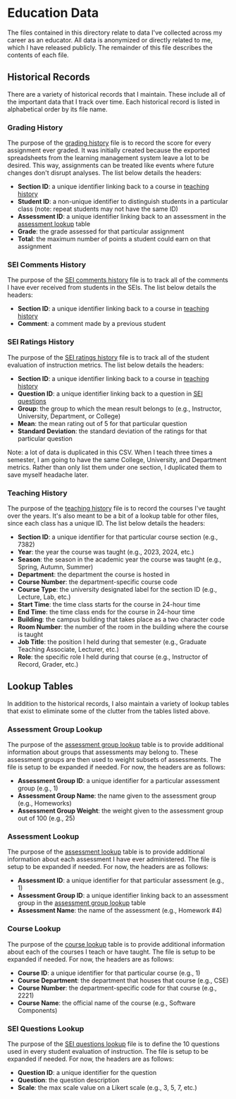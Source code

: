 # Education Data

The files contained in this directory relate to data I've collected
across my career as an educator. All data is anonymized or directly
related to me, which I have released publicly. The remainder of
this file describes the contents of each file.

## Historical Records

There are a variety of historical records that I maintain. These
include all of the important data that I track over time.
Each historical record is listed in alphabetical order by
its file name. 

### Grading History

The purpose of the [grading history](grading-history.csv) file is to
record the score for every assignment ever graded. It was initially
created because the exported spreadsheets from the learning management
system leave a lot to be desired. This way, assignments can be treated
like events where future changes don't disrupt analyses. The list below 
details the headers:

- **Section ID**: a unique identifier linking back to a course in [teaching history](teaching-history.csv)
- **Student ID**: a non-unique identifier to distinguish students in a particular class (note: 
  repeat students may not have the same ID)
- **Assessment ID**: a unique identifier linking back to an assessment in the [assessment lookup](assessment-lookup.csv) table
- **Grade**: the grade assessed for that particular assignment
- **Total**: the maximum number of points a student could earn on that assignment

### SEI Comments History

The purpose of the [SEI comments history](sei-comments-history.csv) file is to track
all of the comments I have ever received from students in the SEIs. The list
below details the headers:

- **Section ID**: a unique identifier linking back to a course in [teaching history](teaching-history.csv)
- **Comment**: a comment made by a previous student

### SEI Ratings History

The purpose of the [SEI ratings history](sei-ratings-history.csv) file is to track
all of the student evaluation of instruction metrics. The list
below details the headers:

- **Section ID**: a unique identifier linking back to a course in [teaching history](teaching-history.csv)
- **Question ID**: a unique identifier linking back to a question in [SEI questions](sei-questions-lookup.csv)
- **Group**: the group to which the mean result belongs to (e.g., Instructor, University, Department, or College)
- **Mean**: the mean rating out of 5 for that particular question
- **Standard Deviation**: the standard deviation of the ratings for that particular question

Note: a lot of data is duplicated in this CSV. When I teach three times a semester, I am going
to have the same College, University, and Department metrics. Rather than only list them under
one section, I duplicated them to save myself headache later. 

### Teaching History

The purpose of the [teaching history](teaching-history.csv) file is
to record the courses I've taught over the years. It's also meant
to be a bit of a lookup table for other files, since each class
has a unique ID. The list below details the headers:

- **Section ID**: a unique identifier for that particular course section (e.g., 7382)
- **Year**: the year the course was taught (e.g., 2023, 2024, etc.)
- **Season**: the season in the academic year the course was taught (e.g., Spring, Autumn, Summer)
- **Department**: the department the course is hosted in
- **Course Number**: the department-specific course code
- **Course Type**: the university designated label for the section ID (e.g., Lecture, Lab, etc.)
- **Start Time**: the time class starts for the course in 24-hour time
- **End Time**: the time class ends for the course in 24-hour time
- **Building**: the campus building that takes place as a two character code
- **Room Number**: the number of the room in the building where the course is taught
- **Job Title**: the position I held during that semester (e.g., Graduate Teaching Associate, Lecturer, etc.)
- **Role**: the specific role I held during that course (e.g., Instructor of Record, Grader, etc.)

## Lookup Tables

In addition to the historical records, I also maintain a variety
of lookup tables that exist to eliminate some of the clutter from
the tables listed above. 

### Assessment Group Lookup

The purpose of the [assessment group lookup](assessment-group-lookup.csv) table
is to provide additional information about groups that assessments may belong
to. These assessment groups are then used to weight subsets of assessments.
The file is setup to be expanded if needed. For now, the headers are as follows:

- **Assessment Group ID**: a unique identifier for a particular assessment group (e.g., 1)
- **Assessment Group Name**: the name given to the assessment group (e.g., Homeworks)
- **Assessment Group Weight**: the weight given to the assessment group out of 100 (e.g., 25)

### Assessment Lookup

The purpose of the [assessment lookup](assessment-lookup.csv) table is to
provide additional information about each assessment I have ever administered.
The file is setup to be expanded if needed. For now, the headers are as follows:

- **Assessment ID**: a unique identifier for that particular assessment (e.g., 1)
- **Assessment Group ID**: a unique identifier linking back to an assessment group in the [assessment group lookup](assessment-group-lookup.csv) table
- **Assessment Name**: the name of the assessment (e.g., Homework #4)

### Course Lookup

The purpose of the [course lookup](course-lookup.csv) table is to provide
additional information about each of the courses I teach or have taught.
The file is setup to be expanded if needed. For now, the headers are as
follows:

- **Course ID**: a unique identifier for that particular course (e.g., 1)
- **Course Department**: the department that houses that course (e.g., CSE)
- **Course Number**: the department-specific code for that course (e.g., 2221)
- **Course Name**: the official name of the course (e.g., Software Components)

### SEI Questions Lookup

The purpose of the [SEI questions lookup](sei-questions-lookup.csv) file is to define the 10 questions
used in every student evaluation of instruction. The file is setup to be
expanded if needed. For now, the headers are as follows:

- **Question ID**: a unique identifier for the question
- **Question**: the question description
- **Scale**: the max scale value on a Likert scale (e.g., 3, 5, 7, etc.)
